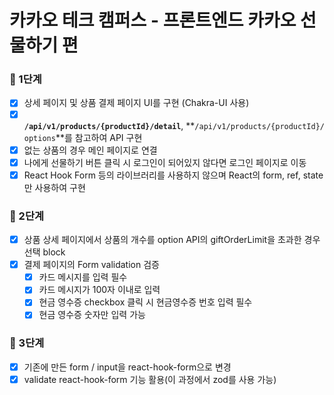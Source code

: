 # 카카오 테크 캠퍼스 - 프론트엔드 카카오 선물하기 편

### 🚀 1단계

- [x]  상세 페이지 및 상품 결제 페이지 UI를 구현 (Chakra-UI 사용)
- [x]  **`/api/v1/products/{productId}/detail`**, **`/api/v1/products/{productId}/options`**를 참고하여 API 구현
- [x]  없는 상품의 경우 메인 페이지로 연결
- [x]  나에게 선물하기 버튼 클릭 시 로그인이 되어있지 않다면 로그인 페이지로 이동
- [x]  React Hook Form 등의 라이브러리를 사용하지 않으며 React의 form, ref, state만 사용하여 구현

### 🚀 2단계

- [x] 상품 상세 페이지에서 상품의 개수를 option API의 giftOrderLimit을 초과한 경우 선택 block
- [x] 결제 페이지의 Form validation 검증
    - [x] 카드 메시지를 입력 필수
    - [x] 카드 메시지가 100자 이내로 입력
    - [x] 현금 영수증 checkbox 클릭 시 현금영수증 번호 입력 필수
    - [x] 현금 영수증 숫자만 입력 가능

### 🚀 3단계

- [x] 기존에 만든 form / input을 react-hook-form으로 변경
- [x] validate react-hook-form 기능 활용(이 과정에서 zod를 사용 가능)